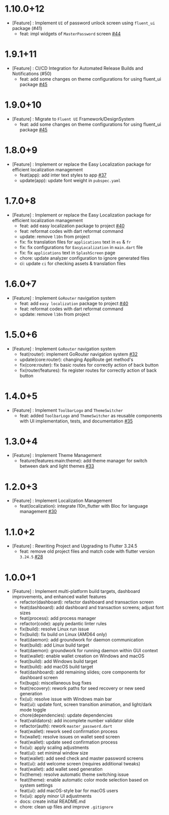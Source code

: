 # 1.10.0+12

- [Feature] : Implement `UI` of password unlock screen using `fluent_ui` package (#41)
  - feat: impl widgets of `MasterPassword` screen [#44](https://github.com/pactus-project/pactus-gui/pull/44)

# 1.9.1+11

- [Feature] : CI/CD Integration for Automated Release Builds and Notifications (#50)
  - feat: add some changes on theme configurations for using fluent_ui package [#45](https://github.com/pactus-project/pactus-gui/pull/45)

# 1.9.0+10

- [Feature] : Migrate to `Fluent UI` Framework/DesignSystem
  - feat: add some changes on theme configurations for using fluent_ui package [#45](https://github.com/pactus-project/pactus-gui/pull/45)

# 1.8.0+9

- [Feature] : Implement or replace the Easy Localization package for efficient localization management
  - feat(app): add inter text styles to app [#37](https://github.com/pactus-project/pactus-gui/pull/37)
  - update(app): update font weight in `pubspec.yaml`

# 1.7.0+8

- [Feature] : Implement or replace the Easy Localization package for efficient localization management
  - feat: add easy localization package to project [#40](https://github.com/pactus-project/pactus-gui/pull/40)
  - feat: reformat codes with dart reformat command
  - update: remove `l10n` from project
  - fix: fix translation files for `applications` text in `es` & `fr`
  - fix: fix configurations for `EasyLocalization` in `main.dart` file
  - fix: fix `applications` text in `SplashScreen` page
  - chore: update analyzer configuration to ignore generated files
  - ci: update `ci` for checking assets & translation files


# 1.6.0+7

- [Feature] : Implement `GoRouter` navigation system
  - feat: add `easy localization` package to project [#40](https://github.com/pactus-project/pactus-gui/pull/40)
  - feat: reformat codes with dart reformat command
  - update: remove `l10n` from project

# 1.5.0+6

- [Feature] : Implement `GoRouter` navigation system
  - feat(router): implement GoRouter navigation system  [#32](https://github.com/pactus-project/pactus-gui/pull/32)
  - update(core:router): changing AppRoute get method's
  - fix(core:router): fix basic routes for correctly action of back button
  - fix(router/features): fix register routes for correctly action of back button

# 1.4.0+5

- [Feature] : Implement `ToolbarLogo` and `ThemeSwitcher` 
  - feat: added `ToolbarLogo` and `ThemeSwitcher` as reusable components with UI implementation, tests, and documentation [#35](https://github.com/pactus-project/pactus-gui/pull/36)

# 1.3.0+4

- [Feature] : Implement Theme Management
  - feature(features:main:theme): add theme manager for switch between dark and light themes [#33](https://github.com/pactus-project/pactus-gui/pull/33)

# 1.2.0+3

- [Feature] : Implement Localization Management
  - feat(localization): integrate l10n_flutter with Bloc for language management [#30](https://github.com/pactus-project/pactus-gui/pull/30)

# 1.1.0+2

- [Feature] : Rewriting Project and Upgrading to Flutter 3.24.5
    - feat: remove old project files and match code with flutter version `3.24.5` [#28](https://github.com/pactus-project/pactus-gui/pull/28)

# 1.0.0+1

- [Feature] : Implement multi-platform build targets, dashboard improvements, and enhanced wallet features
  - refactor(dashboard): refactor dashboard and transaction screen
  - feat(dashboard): add dashboard and transaction screens; adjust font sizes
  - feat(process): add process manager
  - refactor(code): apply pedantic linter rules
  - fix(build): resolve Linux run issue
  - fix(build): fix build on Linux (AMD64 only)
  - feat(daemon): add groundwork for daemon communication
  - feat(build): add Linux build target
  - feat(daemon): groundwork for running daemon within GUI context
  - feat(wallet): enable wallet creation on Windows and macOS
  - feat(build): add Windows build target
  - feat(build): add macOS build target
  - feat(dashboard): add remaining slides; core components for dashboard screen
  - fix(bugs): miscellaneous bug fixes
  - feat(recovery): rework paths for seed recovery or new seed generation
  - fix(ui): resolve issue with Windows main bar
  - feat(ui): update font, screen transition animation, and light/dark mode toggle
  - chore(dependencies): update dependencies
  - feat(validators): add incomplete number validator slide
  - refactor(auth): rework `master_password.dart`
  - feat(wallet): rework seed confirmation process
  - fix(wallet): resolve issues on wallet seed screen
  - feat(wallet): update seed confirmation process
  - fix(ui): apply scaling adjustments
  - feat(ui): set minimal window size
  - feat(wallet): add seed check and master password screens
  - feat(ui): add welcome screen (requires additional tweaks)
  - feat(wallet): add wallet seed generation
  - fix(theme): resolve automatic theme switching issue
  - feat(theme): enable automatic color mode selection based on system settings
  - feat(ui): add macOS-style bar for macOS users
  - fix(ui): apply minor UI adjustments
  - docs: create initial README.md
  - chore: clean up files and improve `.gitignore`
